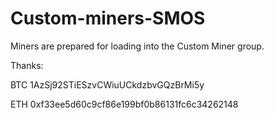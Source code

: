 # Custom-miners-SMOS
Miners are prepared for loading into the Custom Miner group.


Thanks:

BTC 1AzSj92STiESzvCWiuUCkdzbvGQzBrMi5y

ETH 0xf33ee5d60c9cf86e199bf0b86131fc6c34262148
